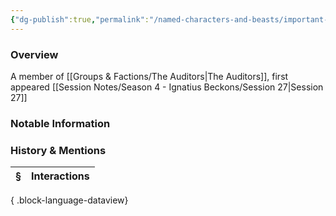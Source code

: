 ```yaml
---
{"dg-publish":true,"permalink":"/named-characters-and-beasts/important-characters/the-auditors/the-gold-dragon/","tags":["NPC","Important"],"updated":"2025-06-10T19:10:58.360+01:00"}
---
```



### Overview
A member of [[Groups & Factions/The Auditors\|The Auditors]], first appeared [[Session Notes/Season 4 - Ignatius Beckons/Session 27\|Session 27]]

### Notable Information


### History & Mentions
| § | Interactions |
| - | ------------ |

{ .block-language-dataview}
